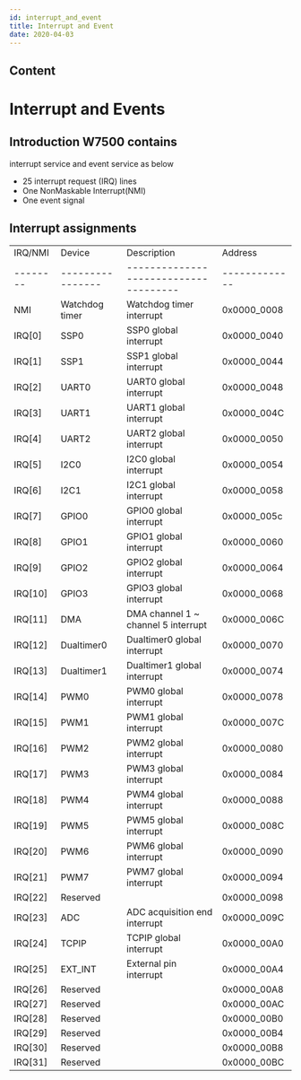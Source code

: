 ```yaml
---
id: interrupt_and_event
title: Interrupt and Event
date: 2020-04-03
---
```



## Content
 # Interrupt and Events 
 ## Introduction W7500 contains
interrupt service and event service as below

  - 25 interrupt request (IRQ) lines
  - One NonMaskable Interrupt(NMI)
  - One event signal

## Interrupt assignments

|           |                   |                                        |                |
| --------- | ----------------- | -------------------------------------- | -------------- |
| IRQ/NMI   | Device            | Description                            | Address        |
| \-------- | \---------------- | \------------------------------------- | \------------- |
| NMI       | Watchdog timer    | Watchdog timer interrupt               | 0x0000\_0008   |
| IRQ\[0\]  | SSP0              | SSP0 global interrupt                  | 0x0000\_0040   |
| IRQ\[1\]  | SSP1              | SSP1 global interrupt                  | 0x0000\_0044   |
| IRQ\[2\]  | UART0             | UART0 global interrupt                 | 0x0000\_0048   |
| IRQ\[3\]  | UART1             | UART1 global interrupt                 | 0x0000\_004C   |
| IRQ\[4\]  | UART2             | UART2 global interrupt                 | 0x0000\_0050   |
| IRQ\[5\]  | I2C0              | I2C0 global interrupt                  | 0x0000\_0054   |
| IRQ\[6\]  | I2C1              | I2C1 global interrupt                  | 0x0000\_0058   |
| IRQ\[7\]  | GPIO0             | GPIO0 global interrupt                 | 0x0000\_005c   |
| IRQ\[8\]  | GPIO1             | GPIO1 global interrupt                 | 0x0000\_0060   |
| IRQ\[9\]  | GPIO2             | GPIO2 global interrupt                 | 0x0000\_0064   |
| IRQ\[10\] | GPIO3             | GPIO3 global interrupt                 | 0x0000\_0068   |
| IRQ\[11\] | DMA               | DMA channel 1 \~ channel 5 interrupt   | 0x0000\_006C   |
| IRQ\[12\] | Dualtimer0        | Dualtimer0 global interrupt            | 0x0000\_0070   |
| IRQ\[13\] | Dualtimer1        | Dualtimer1 global interrupt            | 0x0000\_0074   |
| IRQ\[14\] | PWM0              | PWM0 global interrupt                  | 0x0000\_0078   |
| IRQ\[15\] | PWM1              | PWM1 global interrupt                  | 0x0000\_007C   |
| IRQ\[16\] | PWM2              | PWM2 global interrupt                  | 0x0000\_0080   |
| IRQ\[17\] | PWM3              | PWM3 global interrupt                  | 0x0000\_0084   |
| IRQ\[18\] | PWM4              | PWM4 global interrupt                  | 0x0000\_0088   |
| IRQ\[19\] | PWM5              | PWM5 global interrupt                  | 0x0000\_008C   |
| IRQ\[20\] | PWM6              | PWM6 global interrupt                  | 0x0000\_0090   |
| IRQ\[21\] | PWM7              | PWM7 global interrupt                  | 0x0000\_0094   |
| IRQ\[22\] | Reserved          |                                        | 0x0000\_0098   |
| IRQ\[23\] | ADC               | ADC acquisition end interrupt          | 0x0000\_009C   |
| IRQ\[24\] | TCPIP             | TCPIP global interrupt                 | 0x0000\_00A0   |
| IRQ\[25\] | EXT\_INT          | External pin interrupt                 | 0x0000\_00A4   |
| IRQ\[26\] | Reserved          |                                        | 0x0000\_00A8   |
| IRQ\[27\] | Reserved          |                                        | 0x0000\_00AC   |
| IRQ\[28\] | Reserved          |                                        | 0x0000\_00B0   |
| IRQ\[29\] | Reserved          |                                        | 0x0000\_00B4   |
| IRQ\[30\] | Reserved          |                                        | 0x0000\_00B8   |
| IRQ\[31\] | Reserved          |                                        | 0x0000_00BC    |
